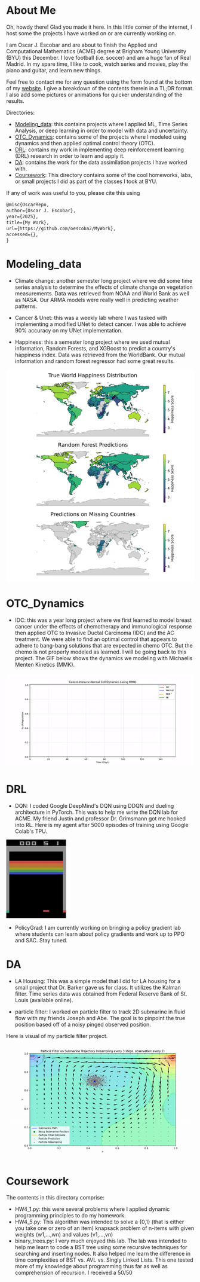 # About Me
Oh, howdy there! 
Glad you made it here.
In this little corner of the internet, I host some the projects I have worked on or are currently working on.

I am Oscar J. Escobar and are about to finish the Applied and Computational Mathematics (ACME) degree at Brigham Young University (BYU) this December.
I love football (i.e. soccer) and am a huge fan of Real Madrid.
In my spare time, I like to cook, watch series and movies, play the piano and guitar, and learn new things.

Feel free to contact me for any question using the form found at the bottom of my [website](https://oescoba2.github.io.).
I give a breakdown of the contents therein in a TL;DR format.
I also add some pictures or animations for quicker understanding of the results.

Directories:
* [Modeling_data](#modeling_data): this contains projects where I applied ML, Time Series Analysis, or deep learning in order to model with data and uncertainty.
* [OTC_Dynamics](#otc_dynamics): contains some of the projects where I modeled using dynamics and then applied optimal control theory (OTC).
* [DRL](#drl): contains my work in implementing deep reinforcement learning (DRL) research in order to learn and apply it.
* [DA](#da): contains the work for the data assimilation projects I have worked with.
* [Coursework](#coursework): This directory contains some of the cool homeworks, labs, or small projects I did as part of the classes I took at BYU.

If any of work was useful to you, please cite this using
```
@misc{OscarRepo,
author={Óscar J. Escobar},
year={2025},
title={My Work},
url={https://github.com/oescoba2/MyWork},
accessed={},
}
```


# Modeling_data 
* Climate change: another semester long project where we did some time series analysis to determine the effects of climate change on vegetation measurements.
Data was retrieved from NOAA and World Bank as well as NASA.
Our ARMA models were really well in predicting weather patterns.

* Cancer & Unet: this was a weekly lab where I was tasked with implementing a modified UNet to detect cancer.
I was able to achieve 90% accuracy on my UNet implementation.

* Happiness: this a semester long project where we used mutual information, Random Forests, and XGBoost to predict a country's happiness index.
Data was retrieved from the WorldBank.
Our mutual information and random forest regressor had some great results.

![happiness](./Modeling_Data/happiness.jpg)

# OTC_Dynamics

* IDC: this was a year long project where we first learned to model breast cancer under the effects of chemotherapy and immunological response then applied OTC to Invasive Ductal Carcinoma (IDC) and the AC treatment. 
We were able to find an optimal control that appears to adhere to bang-bang solutions that are expected in chemo OTC.
But the chemo is not properly modeled as learned.
I will be going back to this project.
The GIF below shows the dynamics we modeling with Michaelis Menten Kinetics (MMK).

![idc](./OTC_Dyanmics/system_dynamics.gif)

# DRL

* DQN: I coded Google DeepMind's DQN using DDQN and dueling architecture in PyTorch.
This was to help me write the DQN lab for ACME.
My friend Justin and professor Dr. Grimsmann got me hooked into RL.
Here is my agent after 5000 episodes of training using Google Colab's TPU.

![dqn](DRL/DQN/breakout_dqn.gif)

* PolicyGrad: I am currently working on bringing a policy gradient lab where students can learn about policy gradients and work up to PPO and SAC.
Stay tuned.

# DA
* LA Housing: This was a simple model that I did for LA housing for a small project that Dr. Barker gave us for class. 
It utilizes the Kalman filter.
Time series data was obtained from Federal Reserve Bank of St. Louis (available online).

* particle filter: I worked on particle filter to track 2D submarine in fluid flow with my friends Joseph and Abe.
The goal is to pinpoint the true position based off of a noisy pinged observed position.

Here is visual of my particle filter project.
![particles](DA/particle_filter.gif)


# Coursework
The contents in this directory comprise:

* HW4_1.py: this were several problems where I applied dynamic programming principles to do my homework.
* HW4_5.py: This algorithm was intended to solve a {0,1} (that is either you take one or zero of an item) knapsack problem of n-items with given weights (w1,...,wn) and values (v1,...,vn)
* binary_trees.py: I very much enjoyed this lab. The lab was intended to help me learn to code a BST tree using some recursive techniques for searching and inserting nodes. It also helped me learn the difference in time complexities of BST vs. AVL vs. Singly Linked Lists. This one tested more of my knowledge about programming thus far as well as comprehension of recursion. I received a 50/50
